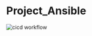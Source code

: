 # Project_Ansible

![cicd workflow](https://github.com/user-attachments/assets/1c1cd170-0006-4fd6-8f13-681cbfd59d84)

